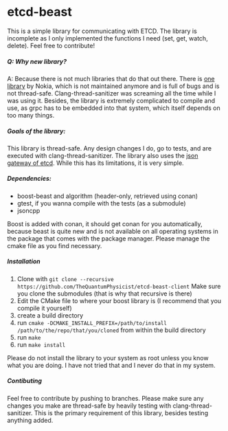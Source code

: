 # etcd-beast

This is a simple library for communicating with ETCD. The library is incomplete as I only implemented the functions I need (set, get, watch, delete). Feel free to contribute!

##### Q: Why new library?

A: Because there is not much libraries that do that out there. There is [one library](https://github.com/nokia/etcd-cpp-apiv3) by Nokia, which is not maintained anymore and is full of bugs and is not thread-safe. Clang-thread-sanitizer was screaming all the time while I was using it. Besides, the library is extremely complicated to compile and use, as grpc has to be embedded into that system, which itself depends on too many things.

##### Goals of the library:
This library is thread-safe. Any design changes I do, go to tests, and are executed with clang-thread-sanitizer. The library also uses the [json gateway of etcd](https://coreos.com/etcd/docs/latest/dev-guide/api_grpc_gateway.html). While this has its limitations, it is very simple.

##### Dependencies:
- boost-beast and algorithm (header-only, retrieved using conan)
- gtest, if you wanna compile with the tests (as a submodule)
- jsoncpp

Boost is added with conan, it should get conan for you automatically, because beast is quite new and is not available on all operating systems in the package that comes with the package manager. Please manage the cmake file as you find necessary.

##### Installation
1. Clone with 
`git clone --recursive https://github.com/TheQuantumPhysicist/etcd-beast-client`
Make sure you clone the submodules (that is why that recursive is there)
2. Edit the CMake file to where your boost library is (I recommend that you compile it yourself)
3. create a build directory
4. run `cmake -DCMAKE_INSTALL_PREFIX=/path/to/install /path/to/the/repo/that/you/cloned` from within the build directory
5. run `make`
6. run `make install`

Please do not install the library to your system as root unless you know what you are doing. I have not tried that and I never do that in my system.

##### Contibuting
Feel free to contribute by pushing to branches. Please make sure any changes you make are thread-safe by heavily testing with clang-thread-sanitizer. This is the primary requirement of this library, besides testing anything added.
